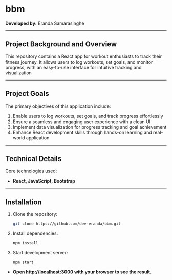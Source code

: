 
# bbm
**Developed by:** Eranda Samarasinghe  
<hr />

## Project Background and Overview  
This repository contains a React app for workout enthusiasts to track their fitness journey. It allows users to log workouts, set goals, and monitor progress, with an easy-to-use interface for intuitive tracking and visualization
<hr />

## Project Goals  
The primary objectives of this application include:  

1. Enable users to log workouts, set goals, and track progress effortlessly
2. Ensure a seamless and engaging user experience with a clean UI
3. Implement data visualization for progress tracking and goal achievement
4. Enhance React development skills through hands-on learning and real-world application
<hr />

## Technical Details  
Core technologies used:  

- **React, JavaScript, Bootstrap**  
<hr />

## Installation  
1. Clone the repository:  
   ```sh
   git clone https://github.com/dev-eranda/bbm.git
   
2. Install dependencies:
   ```sh
   npm install

3. Start development server:
   ```sh
   npm start

  - **Open [http://localhost:3000](http://localhost:3000) with your browser to see the result.**
